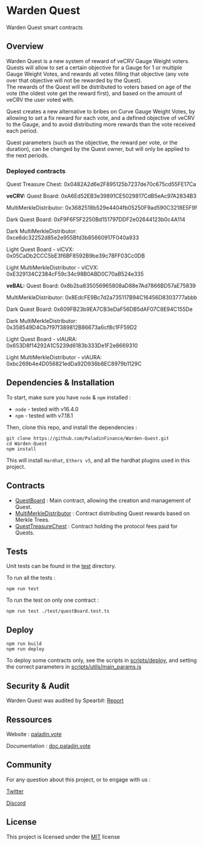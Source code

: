 # Warden Quest


Warden Quest smart contracts


## Overview


Warden Quest is a new system of reward of veCRV Gauge Weight voters. Quests will allow to set a certain objective for a Gauge for 1 or multiple Gauge Weight Votes, and rewards all votes filling that objective (any vote over that objective will not be rewarded by the Quest).  
The rewards of the Quest will be distributed to voters based on age of the vote (the oldest vote get the reward first), and based on the amount of veCRV the user voted with.  
  
Quest creates a new alternative to bribes on Curve Gauge Weight Votes, by allowing to set a fix reward for each vote, and a defined objective of veCRV to the Gauge, and to avoid distributing more rewards than the vote received each period.  
  
Quest parameters (such as the objective, the reward per vote, or the duration), can be changed by the Quest owner, but will only be applied to the next periods.

### Deployed contracts

Quest Treasure Chest:
0x0482A2d6e2F895125b7237de70c675cd55FE17Ca  

**veCRV:**
Quest Board: 0xA6Ed52EB3e39891CE5029817CdB5eAc97A2834B3  

MultiMerkleDistributor:
0x3682518b529e4404fb05250F9ad590C3218E5F9f  
  

Dark Quest Board: 0xF9F6F5F2250Bd151797DDF2e02644123b0c4A114  

Dark MultiMerkleDistributor:
0xce6dc32252d85e2e955Bfd3b85660917F040a933  
  

Light Quest Board - vlCVX: 0x05CaDb2CCC5bE3f6BF8592B9be39c78FF03Cc0DB  

Light MultiMerkleDistributor - vlCVX:
0xE329134C2384cF59c34c98B0ABD0C70aB524e335 

**veBAL:**
Quest Board: 0x8b2ba835056965808aD88e7Ad7866BD57aE75839  

MultiMerkleDistributor:
0x8EdcFE9Bc7d2a735117B94C16456D8303777abbb  
  

Dark Quest Board: 0x609FB23b9EA7CB3eDaF56DB5dAF07C8E94C155De  

Dark MultiMerkleDistributor:
0x358549D4Cb7f97f389812B86673a6cf8c1FF59D2  
  

Light Quest Board - vlAURA: 0x653D8f14292A1C5239d6183b333De1F2e8669310  

Light MultiMerkleDistributor - vlAURA:
0xbc269b4e4D056821edDa92D936b8EC8979b1129C 


## Dependencies & Installation


To start, make sure you have `node` & `npm` installed : 
* `node` - tested with v16.4.0
* `npm` - tested with v7.18.1

Then, clone this repo, and install the dependencies : 

```
git clone https://github.com/PaladinFinance/Warden-Quest.git
cd Warden-Quest
npm install
```

This will install `Hardhat`, `Ethers v5`, and all the hardhat plugins used in this project.


## Contracts


* [QuestBoard](https://github.com/PaladinFinance/Warden-Quest/tree/main/contracts/QuestBoard.sol) : Main contract, allowing the creation and management of Quest.  
* [MultiMerkleDistributor](https://github.com/PaladinFinance/Warden-Quest/tree/main/contracts/MultiMerkleDistributor.sol) : Contract distributing Quest rewards based on Merkle Trees.
* [QuestTreasureChest](https://github.com/PaladinFinance/Warden-Quest/tree/main/contracts/QuestTreasureChest.sol) : Contract holding the protocol fees paid for Quests.


## Tests


Unit tests can be found in the [test](https://github.com/PaladinFinance/Warden-Quest/tree/main/test) directory.

To run all the tests : 
```
npm run test
```

To run the test on only one contract : 
```
npm run test ./test/questBoard.test.ts  
```


## Deploy


```
npm run build
npm run deploy
```

To deploy some contracts only, see the scripts in [scripts/deploy](https://github.com/PaladinFinance/Warden-Quest/tree/main/scripts/deploy), and setting the correct parameters in [scripts/utils/main_params.js](https://github.com/PaladinFinance/Warden-Quest/tree/main/scripts/deploy/utils/main_params.js)


## Security & Audit


Warden Quest was audited by Spearbit: [Report](https://github.com/PaladinFinance/Warden-Quest/blob/526eecb1594353223ebc6d3459867ecfadbc38e7/audit/Spearbit%20-%20Quest%20audit.pdf)


## Ressources


Website : [paladin.vote](https://.paladin.vote)

Documentation : [doc.paladin.vote](https://doc.paladin.vote)


## Community

For any question about this project, or to engage with us :

[Twitter](https://twitter.com/Paladin_vote)

[Discord](https://discord.com/invite/esZhmTbKHc)



## License


This project is licensed under the [MIT](https://github.com/PaladinFinance/Warden-Quest/blob/main/MIT-LICENSE.TXT) license


